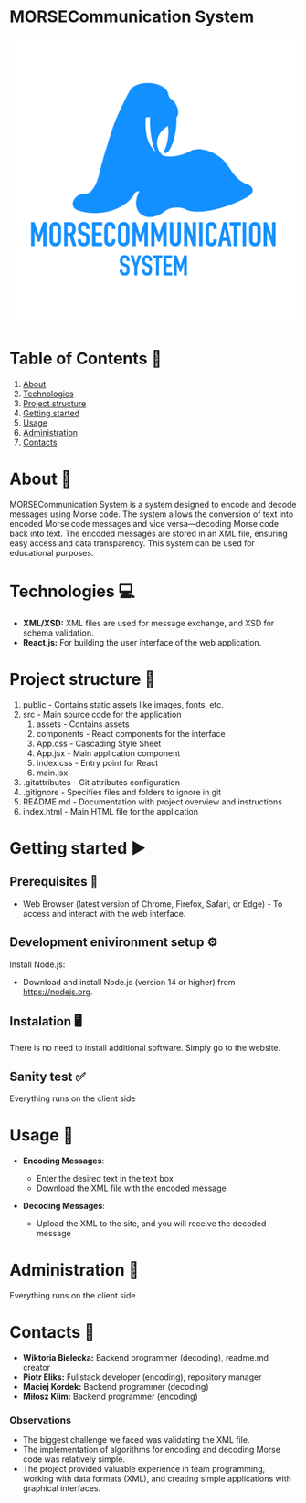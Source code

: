 # MORSECommunication System 
![logo](src/assets/logo.png)
# Table of Contents 📖
1. [About](#About)
2. [Technologies](#Technologies)
3. [Project structure](#Project_structure)
4. [Getting started](#Getting_started)
5. [Usage](#Usage)
6. [Administration](#Admnistration)
7. [Contacts](#Contacts)

# About 📄
MORSECommunication System is a system designed to encode and decode messages using Morse code. The system allows the conversion of text into encoded Morse code messages and vice versa—decoding Morse code back into text. The encoded messages are stored in an XML file, ensuring easy access and data transparency. This system can be used for educational purposes.
# Technologies 💻
- **XML/XSD:** XML files are used for message exchange, and XSD for schema validation.
- **React.js:** For building the user interface of the web application.

# Project structure 📂
<ol>
    <li>public - Contains static assets like images, fonts, etc.</li>
    <li>src - Main source code for the application
    <ol>
        <li>assets - Contains assets</li>
        <li>components - React components for the interface</li>
        <li>App.css - Cascading Style Sheet</li>
        <li>App.jsx - Main application component</li>
        <li>index.css - Entry point for React</li>
        <li>main.jsx</li>
    </ol>
  </li>
  <li>.gitattributes - Git attributes configuration</li>
  <li>.gitignore - Specifies files and folders to ignore in git</li>
  <li>README.md - Documentation with project overview and instructions</li>
  <li>index.html - Main HTML file for the application</li>
</ol>

# Getting started ▶️

## Prerequisites 📝
- Web Browser (latest version of Chrome, Firefox, Safari, or Edge) - To access and interact with the web interface.

## Development enivironment setup ⚙️
Install Node.js:
- Download and install Node.js (version 14 or higher) from https://nodejs.org.

## Instalation 🖥️

There is no need to install additional software. Simply go to the website. 

## Sanity test ✅	
Everything runs on the client side

# Usage 🚀
- **Encoding Messages**:
    - Enter the desired text in the text box
    - Download the XML file with the encoded message

- **Decoding Messages**:
    - Upload the XML to the site, and you will receive the decoded message

# Administration 🏢
Everything runs on the client side

# Contacts 👥
- **Wiktoria Bielecka:** Backend programmer (decoding), readme.md creator
- **Piotr Eliks:** Fullstack developer (encoding), repository manager
- **Maciej Kordek:** Backend programmer (decoding)
- **Miłosz Klim:** Backend programmer (encoding)

### Observations
- The biggest challenge we faced was validating the XML file.
- The implementation of algorithms for encoding and decoding Morse code was relatively simple.
- The project provided valuable experience in team programming, working with data formats (XML), and creating simple applications with graphical interfaces.